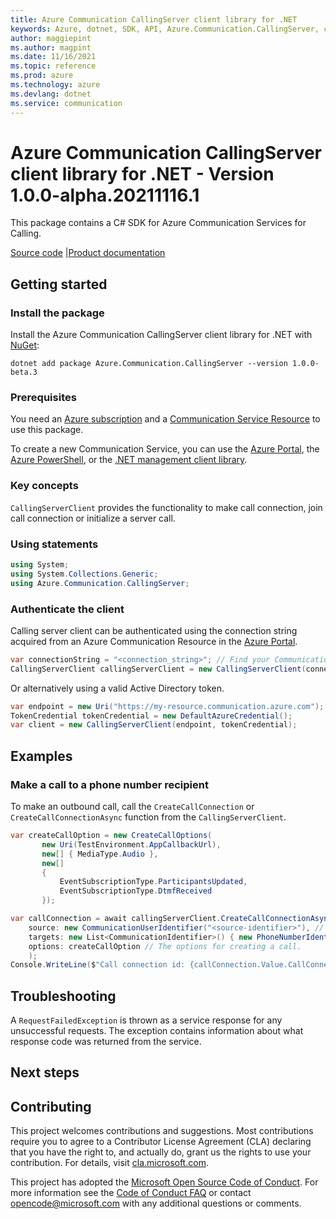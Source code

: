 ```yaml
---
title: Azure Communication CallingServer client library for .NET
keywords: Azure, dotnet, SDK, API, Azure.Communication.CallingServer, communication
author: maggiepint
ms.author: magpint
ms.date: 11/16/2021
ms.topic: reference
ms.prod: azure
ms.technology: azure
ms.devlang: dotnet
ms.service: communication
---
```


# Azure Communication CallingServer client library for .NET - Version 1.0.0-alpha.20211116.1 


This package contains a C# SDK for Azure Communication Services for Calling.

[Source code][source] |[Product documentation][product_docs]
## Getting started

### Install the package
Install the Azure Communication CallingServer client library for .NET with [NuGet][nuget]:

```dotnetcli
dotnet add package Azure.Communication.CallingServer --version 1.0.0-beta.3
``` 

### Prerequisites
You need an [Azure subscription][azure_sub] and a [Communication Service Resource][communication_resource_docs] to use this package.

To create a new Communication Service, you can use the [Azure Portal][communication_resource_create_portal], the [Azure PowerShell][communication_resource_create_power_shell], or the [.NET management client library][communication_resource_create_net].

### Key concepts
`CallingServerClient` provides the functionality to make call connection, join call connection or initialize a server call.

### Using statements
```C# Snippet:Azure_Communication_ServerCalling_Tests_UsingStatements
using System;
using System.Collections.Generic;
using Azure.Communication.CallingServer;
```

### Authenticate the client
Calling server client can be authenticated using the connection string acquired from an Azure Communication Resource in the [Azure Portal][azure_portal].

```C# Snippet:Azure_Communication_ServerCalling_Tests_Samples_CreateServerCallingClient
var connectionString = "<connection_string>"; // Find your Communication Services resource in the Azure portal
CallingServerClient callingServerClient = new CallingServerClient(connectionString);
```

Or alternatively using a valid Active Directory token.
```C# Snippet:Azure_Communication_CallingServer_Tests_Samples_CreateCallingServerClientWithToken
var endpoint = new Uri("https://my-resource.communication.azure.com");
TokenCredential tokenCredential = new DefaultAzureCredential();
var client = new CallingServerClient(endpoint, tokenCredential);
```

## Examples
### Make a call to a phone number recipient
To make an outbound call, call the `CreateCallConnection` or `CreateCallConnectionAsync` function from the `CallingServerClient`.
```C# Snippet:Azure_Communication_Call_Tests_CreateCallOptions
var createCallOption = new CreateCallOptions(
       new Uri(TestEnvironment.AppCallbackUrl),
       new[] { MediaType.Audio },
       new[]
       {
           EventSubscriptionType.ParticipantsUpdated,
           EventSubscriptionType.DtmfReceived
       });
```
```C# Snippet:Azure_Communication_Call_Tests_CreateCallAsync
var callConnection = await callingServerClient.CreateCallConnectionAsync(
    source: new CommunicationUserIdentifier("<source-identifier>"), // Your Azure Communication Resource Guid Id used to make a Call
    targets: new List<CommunicationIdentifier>() { new PhoneNumberIdentifier("<targets-phone-number>") }, // E.164 formatted recipient phone number
    options: createCallOption // The options for creating a call.
    );
Console.WriteLine($"Call connection id: {callConnection.Value.CallConnectionId}");
```

## Troubleshooting
A `RequestFailedException` is thrown as a service response for any unsuccessful requests. The exception contains information about what response code was returned from the service.

## Next steps

## Contributing
This project welcomes contributions and suggestions. Most contributions require you to agree to a Contributor License Agreement (CLA) declaring that you have the right to, and actually do, grant us the rights to use your contribution. For details, visit [cla.microsoft.com][cla].

This project has adopted the [Microsoft Open Source Code of Conduct][coc]. For more information see the [Code of Conduct FAQ][coc_faq] or contact [opencode@microsoft.com][coc_contact] with any additional questions or comments.

<!-- LINKS -->
[azure_sub]: https://azure.microsoft.com/free/dotnet/
[azure_portal]: https://portal.azure.com
[cla]: https://cla.microsoft.com
[coc]: https://opensource.microsoft.com/codeofconduct/
[coc_faq]: https://opensource.microsoft.com/codeofconduct/faq/
[coc_contact]: mailto:opencode@microsoft.com
[communication_resource_docs]: https://docs.microsoft.com/azure/communication-services/quickstarts/create-communication-resource?tabs=windows&pivots=platform-azp
[communication_resource_create_portal]:  https://docs.microsoft.com/azure/communication-services/quickstarts/create-communication-resource?tabs=windows&pivots=platform-azp
[communication_resource_create_power_shell]: https://docs.microsoft.com/powershell/module/az.communication/new-azcommunicationservice
[communication_resource_create_net]: https://docs.microsoft.com/azure/communication-services/quickstarts/create-communication-resource?tabs=windows&pivots=platform-net
[product_docs]: https://docs.microsoft.com/azure/communication-services/overview
[nuget]: https://www.nuget.org/
[source]: https://github.com/Azure/azure-sdk-for-net/tree/a20e269162fa88a43e5ba0e5bb28f2e76c74a484/sdk/communication/Azure.Communication.CallingServer/src

